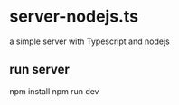 # server-nodejs.ts
a simple server with Typescript and nodejs

## run server
npm install
npm run dev

